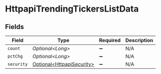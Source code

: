 # HttpapiTrendingTickersListData


## Fields

| Field                                                                    | Type                                                                     | Required                                                                 | Description                                                              |
| ------------------------------------------------------------------------ | ------------------------------------------------------------------------ | ------------------------------------------------------------------------ | ------------------------------------------------------------------------ |
| `count`                                                                  | *Optional\<Long>*                                                        | :heavy_minus_sign:                                                       | N/A                                                                      |
| `pctChg`                                                                 | *Optional\<Long>*                                                        | :heavy_minus_sign:                                                       | N/A                                                                      |
| `security`                                                               | [Optional\<HttpapiSecurity>](../../models/components/HttpapiSecurity.md) | :heavy_minus_sign:                                                       | N/A                                                                      |